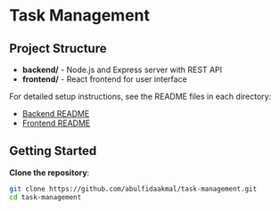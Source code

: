 # Task Management

## Project Structure

- **backend/** - Node.js and Express server with REST API
- **frontend/** - React frontend for user interface

For detailed setup instructions, see the README files in each directory:

- [Backend README](./backend/README.md)
- [Frontend README](./frontend/README.md)

## Getting Started

**Clone the repository**:
   ```bash
   git clone https://github.com/abulfidaakmal/task-management.git
   cd task-management
   ```
